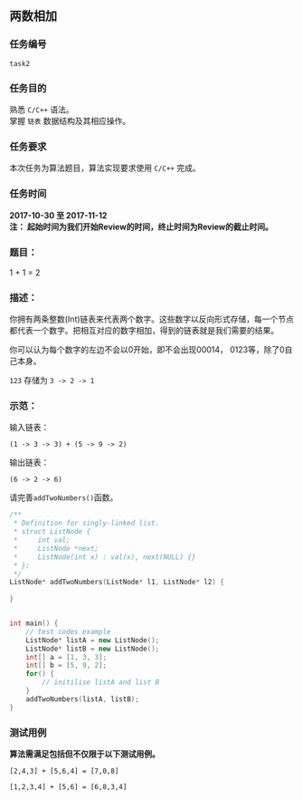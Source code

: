 ## 两数相加
### 任务编号
`task2`

### 任务目的
熟悉 `C/C++` 语法。  
掌握 `链表` 数据结构及其相应操作。

### 任务要求
本次任务为算法题目，算法实现要求使用 `C/C++` 完成。

### 任务时间
**2017-10-30 至 2017-11-12**  
__注： 起始时间为我们开始Review的时间，终止时间为Review的截止时间。__

### 题目：
1 + 1 = 2

### 描述：
你拥有两条整数(Int)链表来代表两个数字。这些数字以反向形式存储，每一个节点都代表一个数字。把相互对应的数字相加，得到的链表就是我们需要的结果。

你可以认为每个数字的左边不会以0开始，即不会出现00014， 0123等，除了0自己本身。

`123` 存储为 `3 -> 2 -> 1`

### 示范：
输入链表：

```
(1 -> 3 -> 3) + (5 -> 9 -> 2)
```

输出链表：

```
(6 -> 2 -> 6)
```

请完善`addTwoNumbers()`函数。

```C++
/**
 * Definition for singly-linked list.
 * struct ListNode {
 *     int val;
 *     ListNode *next;
 *     ListNode(int x) : val(x), next(NULL) {}
 * };
 */
ListNode* addTwoNumbers(ListNode* l1, ListNode* l2) {
        
}


int main() {
	// test codes example
	ListNode* listA = new ListNode();
	ListNode* listB = new ListNode();
	int[] a = [1, 3, 3];
	int[] b = [5, 9, 2];
	for() {
		// initilise listA and list B
	}
	addTwoNumbers(listA, listB);
}
```

### 测试用例
**算法需满足包括但不仅限于以下测试用例。**

```
[2,4,3] + [5,6,4] = [7,0,8]

[1,2,3,4] + [5,6] = [6,8,3,4]
```